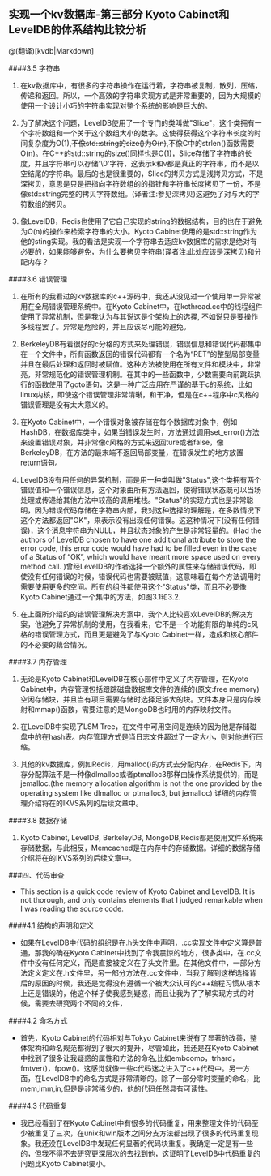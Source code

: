 ## 实现一个kv数据库-第三部分 Kyoto Cabinet和LevelDB的体系结构比较分析

@(翻译)[kvdb|Markdown]

####3.5 字符串

1. 在kv数据库中，有很多的字符串操作在运行着，字符串被复制，散列，压缩，传递和返回。所以，一个高效的字符串实现方式是非常重要的，因为大规模的使用一个设计小巧的字符串实现对整个系统的影响是巨大的。

2. 为了解决这个问题，LevelDB使用了一个专门的类叫做"Slice"，这个类拥有一个字符数组和一个关于这个数组大小的数字。这使得获得这个字符串长度的时间复杂度为O(1),~~不像std::string的size()为O(n)~~,不像C中的strlen()函数需要O(n)。在C++的std::string的size()同样也是O(1)，Slice存储了字符串的长度，并且字符串可以存储'\0'字符，这表示k和v都是真正的字符串，而不是以空结尾的字符串。最后的也是很重要的，Slice的拷贝方式是浅拷贝方式，不是深拷贝，意思是只是把指向字符数组的的指针和字符串长度拷贝了一份，不是像std::string完整的拷贝字符数组。(译者注:参见深拷贝)这避免了对与大的字符数组的拷贝。

3. 像LevelDB，Redis也使用了它自己实现的string的数据结构，目的也在于避免为O(n)的操作来检索字符串的大小。Kyoto Cabinet使用的是std::string作为他的sting实现。我的看法是实现一个字符串去适应kv数据库的需求是绝对有必要的，如果能够避免，为什么要拷贝字符串(译者注:此处应该是深拷贝)和分配内存？

####3.6 错误管理

1. 在所有的我看过的kv数据库的c++源码中，我还从没见过一个使用单一异常被用在全局错误管理系统中。在Kyoto Cabinet中，在kcthread.cc中的线程组件使用了异常机制，但是我认为与其说这是个架构上的选择, 不如说只是要操作多线程罢了。异常是危险的，并且应该尽可能的避免。

2. BerkeleyDB有着很好的c分格的方式来处理错误，错误信息和错误代码都集中在一个文件中，所有函数返回的错误代码都有一个名为“RET”的整型局部变量并且在最后处理和返回时被赋值。这种方法被使用在所有文件和模块中，非常亮，非常规范化的错误管理机制。在其中的一些函数中，少数需要向前跳跃执行的函数使用了goto语句，这是一种广泛应用在严谨的基于c的系统，比如linux内核，即使这个错误管理非常清晰，和干净，但是在c++程序中c风格的错误管理是没有太大意义的。

3. 在Kyoto Cabinet中，一个错误对象被存储在每个数据库对象中，例如HashDB，在数据库类中，如果当错误发生时，方法通过调用set_error()方法来设置错误对象，并非常像c风格的方式来返回ture或者false，像BerkeleyDB，在方法的最末端不返回局部变量，在错误发生的地方放置return语句。

4. LevelDB没有用任何的异常机制，而是用一种类叫做"Status",这个类拥有两个错误值和一个错误信息，这个对象由所有方法返回，使得错误状态既可以当场处理或传递给其他方法中较高的调用堆栈。"Status"的实现方式也是非常聪明，因为错误代码存储在字符串内部，我对这种选择的理解是，在多数情况下这个方法都返回"OK"，来表示没有出现任何错误。这这种情况下(没有任何错误)，这个消息字符串为NULL，并且状态对象的产生是非常轻量的。(Had the authors of LevelDB chosen to have one additional attribute to store the error code, this error code would have had to be filled even in the case of a Status of “OK”, which would have meant more space used on every method call. )曾经LevelDB的作者选择一个额外的属性来存储错误代码，即使没有任何错误的时候，错误代码也需要被赋值，这意味着在每个方法调用时需要使用更多的空间。所有的组件都使用这个"Status"类，而且不必要像Kyoto Cabinet通过一个集中的方法，如图3.1和3.2.

5. 在上面所介绍的的错误管理解决方案中，我个人比较喜欢LevelDB的解决方案，他避免了异常机制的使用，在我看来，它不是一个功能有限的单纯的c风格的错误管理方式，而且更是避免了与Kyoto Cabinet一样，造成和核心部件的不必要的藕合情况。

####3.7 内存管理

1. 无论是Kyoto Cabinet和LevelDB在核心部件中定义了内存管理，在Kyoto Cabinet中，内存管理包括跟踪磁盘数据库文件的连续的(原文:free memory)空闲存储块，并且当有项目需要存储时选择足够大的块。文件本身只是内存映射和mmap()函数，需要注意的是MongoDB也时用的内存映射文件。

2. 在LevelDB中实现了LSM Tree，在文件中可用空间是连续的因为他是存储磁盘中的在hash表。内存管理方式是当日志文件超过了一定大小，则对他进行压缩。

3. 其他的kv数据库，例如Redis，用malloc()的方式去分配内存，在Redis下，内存分配算法不是一种像dlmalloc或者ptmalloc3那样由操作系统提供的，而是jemalloc.(the memory allocation algorithm is not the one provided by the operating system like dlmalloc or ptmalloc3, but jemalloc)
详细的内存管理介绍将在的IKVS系列的后续文章中。

####3.8 数据存储

1. Kyoto Cabinet, LevelDB, BerkeleyDB, MongoDB,Redis都是使用文件系统来存储数据，与此相反，Memcached是在内存中的存储数据。详细的数据存储介绍将在的IKVS系列的后续文章中。

###四、代码审查
- This section is a quick code review of Kyoto Cabinet and LevelDB. It is not thorough, and only contains elements that I judged remarkable when I was reading the source code.

####4.1 结构的声明和定义

- 如果在LevelDB中代码的组织是在.h头文件中声明，.cc实现文件中定义算是普通，那我的确在Kyoto Cabinet中找到了令我震惊的地方，很多类中，在.cc文件中没有任何定义，而是直接被定义在了头文件里。在其他文件中，一部分方法定义定义在.h文件里，另一部分方法在.cc文件中，当我了解到这样选择背后的原因的时候，我还是觉得没有遵循一个被大众认可的c++编程习惯从根本上还是错误的，他这个样子使我感到疑惑，而且让我为了了解实现方式的时候，需要去研究两个不同的文件，

####4.2 命名方式

- 首先，Kyoto Cabinet的代码相对与Tokyo Cabinet来说有了显著的改善，整体架构和命名规范都得到了很大的提升，尽管如此，我还是在Kyoto Cabinet中找到了很多让我疑惑的属性和方法的命名,比如embcomp，trhard，fmtver()，fpow()。这感觉就像一些c代码迷之进入了c++代码中。另一方面，在LevelDB中的命名方式是非常清晰的。除了一部分零时变量的命名，比mem,imm,in,但是是非常稀少的，他的代码任然具有可读性。

####4.3 代码重复

- 我已经看到了在Kyoto Cabinet中有很多的代码重复，用来整理文件的代码至少被重复了三次，在unix和win版本之间分支方法都出现了很多的代码重复现象。我还没在LevelDB中发现任何显著的代码块重复。我确定一定是有一些的，但我不得不去研究更深层次的去找到他，这证明了LevelDB中代码重复的问题比Kyoto Cabinet要小。
